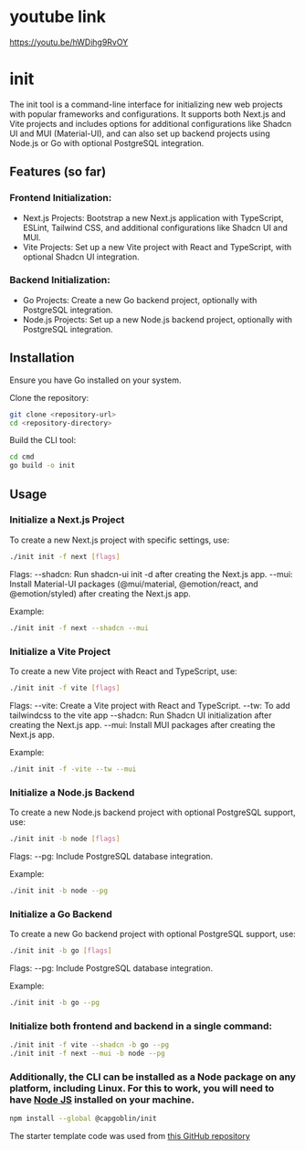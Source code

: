 # youtube link 
https://youtu.be/hWDihg9RvOY

# init

The init tool is a command-line interface for initializing new web projects with popular frameworks and configurations. It supports both Next.js and Vite projects and includes options for additional configurations like Shadcn UI and MUI (Material-UI), and can also set up backend projects using Node.js or Go with optional PostgreSQL integration.

## Features (so far)

### Frontend Initialization:

- Next.js Projects: Bootstrap a new Next.js application with TypeScript, ESLint, Tailwind CSS, and additional configurations like Shadcn UI and MUI.
- Vite Projects: Set up a new Vite project with React and TypeScript, with optional Shadcn UI integration.

### Backend Initialization:

- Go Projects: Create a new Go backend project, optionally with PostgreSQL integration.
- Node.js Projects: Set up a new Node.js backend project, optionally with PostgreSQL integration.

## Installation

Ensure you have Go installed on your system.

Clone the repository:

```sh
git clone <repository-url>
cd <repository-directory>
```

Build the CLI tool:

```sh
cd cmd
go build -o init
```

## Usage

### Initialize a Next.js Project

To create a new Next.js project with specific settings, use:

```sh
./init init -f next [flags]
```

Flags:
--shadcn: Run shadcn-ui init -d after creating the Next.js app.
--mui: Install Material-UI packages (@mui/material, @emotion/react, and @emotion/styled) after creating the Next.js app.

Example:

```sh
./init init -f next --shadcn --mui
```

### Initialize a Vite Project

To create a new Vite project with React and TypeScript, use:

```sh
./init init -f vite [flags]
```

Flags:
--vite: Create a Vite project with React and TypeScript.
--tw: To add tailwindcss to the vite app
--shadcn: Run Shadcn UI initialization after creating the Next.js app.
--mui: Install MUI packages after creating the Next.js app.

Example:

```sh
./init init -f -vite --tw --mui
```

### Initialize a Node.js Backend

To create a new Node.js backend project with optional PostgreSQL support, use:

```sh
./init init -b node [flags]
```

Flags:
--pg: Include PostgreSQL database integration.

Example:

```sh
./init init -b node --pg
```

### Initialize a Go Backend

To create a new Go backend project with optional PostgreSQL support, use:

```sh
./init init -b go [flags]
```

Flags:
--pg: Include PostgreSQL database integration.

Example:

```sh
./init init -b go --pg
```

### Initialize both frontend and backend in a single command:

```sh
./init init -f vite --shadcn -b go --pg
./init init -f next --mui -b node --pg
```

### Additionally, the CLI can be installed as a Node package on any platform, including Linux. For this to work, you will need to have [Node JS](https://nodejs.org/en) installed on your machine.

```sh
npm install --global @capgoblin/init
```

The starter template code was used from [this GitHub repository](https://github.com/leoMirandaa/shadcn-landing-page)
